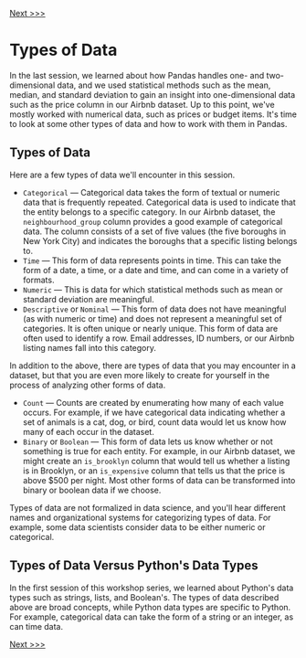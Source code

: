 [Next >>>](representing_data.md)

# Types of Data

In the last session, we learned about how Pandas handles one- and two-dimensional data, and we used statistical methods such as the mean, median, and standard deviation to gain an insight into one-dimensional data such as the price column in our Airbnb dataset. Up to this point, we've mostly worked with numerical data, such as prices or budget items. It's time to look at some other types of data and how to work with them in Pandas.

## Types of Data

Here are a few types of data we'll encounter in this session. 

- `Categorical` — Categorical data takes the form of textual or numeric data that is frequently repeated. Categorical data is used to indicate that the entity belongs to a specific category. In our Airbnb dataset, the `neighbourhood_group` column provides a good example of categorical data. The column consists of a set of five values (the five boroughs in New York City) and indicates the boroughs that a specific listing belongs to.
- `Time` — This form of data represents points in time. This can take the form of a date, a time, or a date and time, and can come in a variety of formats.
- `Numeric` — This is data for which statistical methods such as mean or standard deviation are meaningful.
- `Descriptive` or `Nominal` — This form of data does not have meaningful  (as with numeric or time) and does not represent a meaningful set of categories. It is often unique or nearly unique. This form of data are often used to identify a row. Email addresses, ID numbers, or our Airbnb listing names fall into this category.

In addition to the above, there are types of data that you may encounter in a dataset, but that you are even more likely to create for yourself in the process of analyzing other forms of data.

- `Count` — Counts are created by enumerating how many of each value occurs. For example, if we have categorical data indicating whether a set of animals is a cat, dog, or bird, count data would let us know how many of each occur in the dataset.
- `Binary` or `Boolean` — This form of data lets us know whether or not something is true for each entity. For example, in our Airbnb dataset, we might create an `is_brooklyn` column that would tell us whether a listing is in Brooklyn, or an `is_expensive` column that tells us that the price is above $500 per night. Most other forms of data can be transformed into binary or boolean data if we choose.

Types of data are not formalized in data science, and you'll hear different names and organizational systems for categorizing types of data. For example, some data scientists consider data to be either numeric or categorical. 

## Types of Data Versus Python's Data Types

In the first session of this workshop series, we learned about Python's data types such as strings, lists, and Boolean's. The types of data described above are broad concepts, while Python data types are specific to Python. For example, categorical data can take the form of a string or an integer, as can time data.

[Next >>>](representing_data.md)
